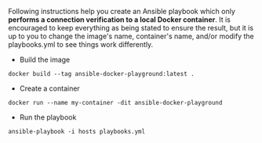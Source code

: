 Following instructions help you create an Ansible playbook which only **performs a connection verification to a local Docker container**. It is encouraged to keep everything as being stated to ensure the result, but it is up to you to change the image's name, container's name, and/or modify the playbooks.yml to see things work differently. 
* Build the image
```console
docker build --tag ansible-docker-playground:latest .
```
* Create a container
```console
docker run --name my-container -dit ansible-docker-playground 
```
* Run the playbook
```console
ansible-playbook -i hosts playbooks.yml
```
